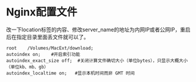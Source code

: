 # Nginx配置文件

改一下location标签的内容、修改server_name的地址为内网IP或者公网IP，重启后在指定目录里面丢文件就可以了。

~~~nginx
root    /Volumes/MacExt/download;
autoindex on;    #开启索引功能
autoindex_exact_size off;  #关闭计算文件确切大小（单位bytes），只显示大概大小（单位kb、mb、gb）
autoindex_localtime on;   #显示本机时间而非 GMT 时间
~~~



